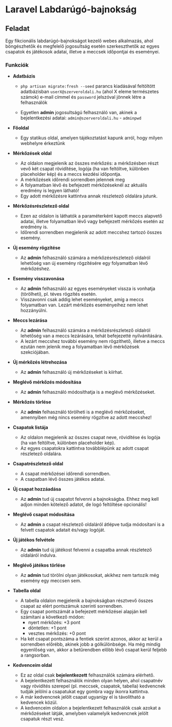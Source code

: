 # Laravel Labdarúgó-bajnokság

## Feladat

Egy fikcionális labdarúgó-bajnokságot kezelő webes alkalmazás, ahol böngészhetők és megfelelő jogosultság esetén szerkeszthetők az egyes csapatok és játékosok adatai, illetve a meccsek időpontjai és eseményei.

### Funkciók

-   **Adatbázis**

    -   `php artisan migrate:fresh --seed` parancs kiadásával feltöltött adatbázisban
        `userX@szerveroldali.hu` (ahol X eleme természetes számok) e-mail címmel és `password` jelszóval jönnek létre a felhasználók

    -   Egyetlen **admin** jogosultságú felhasználó van, akinek a bejelentkezési adatai:
        `admin@szerveroldali.hu` - `adminpwd`

-   **Főoldal**
    -   Egy statikus oldal, amelyen tájékoztatást kapunk arról, hogy milyen webhelyre érkeztünk
-   **Mérkőzések oldal**
    -   Az oldalon megjelenik az összes mérkőzés: a mérkőzésben részt vevő két csapat rövidítése, logója (ha van feltöltve, különben placeholder kép) és a meccs kezdési időpontja.
    -   A mérkőzések időrendi sorrendben jelennek meg
    -   A folyamatban lévő és befejezett mérkőzéseknél az aktuális eredmény is legyen látható!
    -   Egy adott mérkőzésre kattintva annak részletező oldalára jutunk.
-   **Mérkőzésrészletező oldal**
    -   Ezen az oldalon is láthatók a paraméterként kapott meccs alapvető adatai, illetve folyamatban lévő vagy befejezett mérkőzés esetén az eredmény is.
    -   Időrendi sorrendben megjelenik az adott meccshez tartozó összes esemény.
-   **Új esemény rögzítése**
    -   Az **admin** felhasználó számára a mérkőzésrészletező oldalról lehetőség van új esemény rögzítésére egy folyamatban lévő mérkőzéshez.
-   **Esemény visszavonása**
    -   Az **admin** felhasználó az egyes eseményeket vissza is vonhatja (törölheti), pl. téves rögzítés esetén.
    -   Visszavonni csak addig lehet eseményeket, amíg a meccs folyamatban van. Lezárt mérkőzés eseményeihez nem lehet hozzányúlni.
-   **Meccs lezárása**
    -   Az **admin** felhasználó számára a mérkőzésrészletező oldalról lehetőség van a meccs lezárására, tehát befejezetté nyilvánítására.
    -   A lezárt meccshez további esemény nem rögzíthető, illetve a meccs ezután nem jelenik meg a folyamatban lévő mérkőzések szekciójában.
-   **Új mérkőzés létrehozása**
    -   Az **admin** felhasználó új mérkőzéseket is kiírhat.
-   **Meglévő mérkőzés módosítása**
    -   Az **admin** felhasználó módosíthatja is a meglévő mérkőzéseket.
-   **Mérkőzés törlése**
    -   Az **admin** felhasználó törölheti is a meglévő mérkőzéseket, amennyiben még nincs esemény rögzítve az adott meccshez!
-   **Csapatok listája**
    -   Az oldalon megjelenik az összes csapat neve, rövidítése és logója (ha van feltöltve, különben placeholder kép).
    -   Az egyes csapatokra kattintva továbblépünk az adott csapat részletező oldalára.
-   **Csapatrészletező oldal**
    -   A csapat mérkőzései időrendi sorrendben.
    -   A csapatban lévő összes játékos adatai.
-   **Új csapat hozzáadása**
    -   Az **admin** tud új csapatot felvenni a bajnokságba. Ehhez meg kell adjon minden kötelező adatot, de logó feltöltése opcionális!
-   **Meglévő csapat módosítása**
    -   Az **admin** a csapat részletező oldaláról átlépve tudja módosítani is a felvett csapatok adatait és/vagy logóját.
-   **Új játékos felvétele**
    -   Az **admin** tud új játékost felvenni a csapatba annak részletező oldaláról indulva.
-   **Meglévő játékos törlése**
    -   Az **admin** tud törölni olyan játékosokat, akikhez nem tartozik még esemény egy meccsen sem.
-   **Tabella oldal**
    -   A tabella oldalon megjelenik a bajnokságban résztvevő összes csapat az elért pontszámuk szerinti sorrendben.
    -   Egy csapat pontszámát a befejezett mérkőzései alapján kell számítani a következő módon:
        -   nyert mérkőzés: +3 pont
        -   döntetlen: +1 pont
        -   vesztes mérkőzés: +0 pont
    -   Ha két csapat pontszáma a fentiek szerint azonos, akkor az kerül a sorrendben előrébb, akinek jobb a gólkülönbsége. Ha még mindig egyenlőség van, akkor a betűrendben előbb lévő csapat kerül feljebb a rangsorban.
-   **Kedvenceim oldal**
    -   Ez az oldal csak **bejelentkezett** felhasználók számára elérhető.
    -   A bejelentkezett felhasználók minden olyan helyen, ahol csapatnév vagy rövidítés szerepel (pl. meccsek, csapatok, tabella) kedvencnek tudják jelölni a csapatukat egy gombra vagy ikonra kattintva.
    -   A már kedvencnek jelölt csapat ugyanígy el is távolítható a kedvencek közül.
    -   A kedvenceim oldalon a bejelentkezett felhasználók csak azokat a mérkőzéseket látják, amelyben valamelyik kedvencnek jelölt csapatuk részt vesz.
